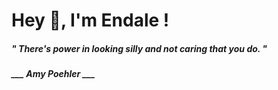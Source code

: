 <h1 title="head"> Hey 👋, I'm Endale !</h1>

**<h5><i>" There's power in looking silly and not caring that you do. "</i></h5>**

*<b>___ Amy Poehler ___</b>*
